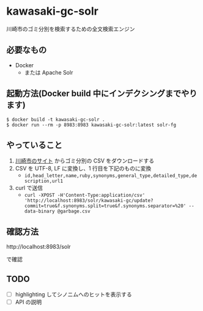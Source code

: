 # kawasaki-gc-solr

川崎市のゴミ分別を検索するための全文検索エンジン

## 必要なもの

- Docker
  - または Apache Solr

## 起動方法(Docker build 中にインデクシングまでやります)

```shell
$ docker build -t kawasaki-gc-solr .
$ docker run --rm -p 8983:8983 kawasaki-gc-solr:latest solr-fg
```

## やっていること

1. [川崎市のサイト](https://www.city.kawasaki.jp/300/page/0000075059.html) からゴミ分別の CSV をダウンロードする
2. CSV を UTF-8, LF に変換し、1 行目を下記のものに変換
   - `id,head_letter,name,ruby,synonyms,general_type,detailed_type,description,url1`
3. curl で送信
   - `curl -XPOST -H'Content-Type:application/csv' 'http://localhost:8983/solr/kawasaki-gc/update?commit=true&f.synonyms.split=true&f.synonyms.separator=%20' --data-binary @garbage.csv`

## 確認方法

http://localhost:8983/solr

で確認

## TODO

- [ ] highlighting してシノニムへのヒットを表示する
- [ ] API の説明
